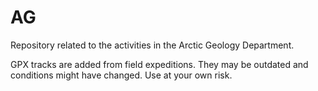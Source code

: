 # AG
Repository related to the activities in the Arctic Geology Department.

GPX tracks are added from field expeditions. They may be outdated and conditions might have changed. Use at your own risk.
